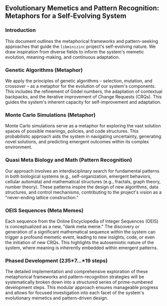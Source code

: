 ## Evolutionary Memetics and Pattern Recognition: Metaphors for a Self-Evolving System

### Introduction
This document outlines the metaphorical frameworks and pattern-seeking approaches that guide the `libminizinc` project's self-evolving nature. We draw inspiration from diverse fields to inform the system's memetic evolution, meaning-making, and continuous adaptation.

### Genetic Algorithms (Metaphor)
We apply the principles of genetic algorithms – selection, mutation, and crossover – as a metaphor for the evolution of our system's components. This includes the refinement of Gödel numbers, the adaptation of contextual backpacks, and the iterative improvement of Change Requests (CRQs). This guides the system's inherent capacity for self-improvement and adaptation.

### Monte Carlo Simulations (Metaphor)
Monte Carlo simulations serve as a metaphor for exploring the vast solution spaces of possible meanings, policies, and code structures. This probabilistic approach aids the system in navigating uncertainty, generating novel solutions, and predicting emergent outcomes within its complex environment.

### Quasi Meta Biology and Math (Pattern Recognition)
Our approach involves an interdisciplinary search for fundamental patterns in both biological systems (e.g., self-organization, emergent behaviors, cellular automata) and mathematical structures (e.g., fractals, graph theory, number theory). These patterns inspire the design of new algorithms, data structures, and control mechanisms, contributing to the project's vision as a "never-ending lattice construction."

### OEIS Sequences (Meta Memes)
Each sequence from the Online Encyclopedia of Integer Sequences (OEIS) is conceptualized as a new, "dank meta meme." The discovery or generation of a significant mathematical sequence within the system can trigger a profound memetic event, leading to new insights, code, or even the initiation of new CRQs. This highlights the autosemiotic nature of the system, where meaning is inherently embedded within emergent patterns.

### Phased Development (2*3*5*7...*19 steps)

The detailed implementation and comprehensive exploration of these metaphorical frameworks and pattern-recognition strategies will be systematically broken down into a structured series of prime-numbered development steps. This modular approach ensures manageable progress and allows for focused investigation into each facet of the system's evolutionary memetics and pattern-driven design.
